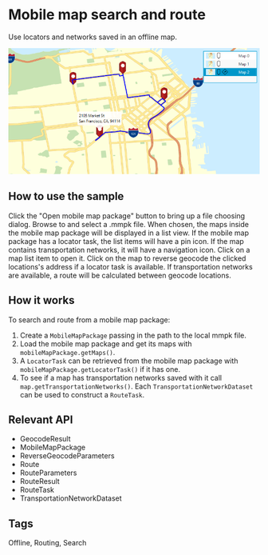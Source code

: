 # Mobile map search and route

Use locators and networks saved in an offline map.

![Image of mobile map search and route](MobileMapSearchAndRoute.png)

## How to use the sample

Click the "Open mobile map package" button to bring up a file choosing dialog. Browse to and select a .mmpk file. When chosen, the maps inside the mobile map package will be displayed in a list view. If the mobile map package has a locator task, the list items will have a pin icon. If the map contains transportation networks, it will have a navigation icon. Click on a map list item to open it. Click on the map to reverse geocode the clicked locations's address if a locator task is available. If transportation networks are available, a route will be calculated between geocode locations.

## How it works

To search and route from a mobile map package:

1. Create a `MobileMapPackage` passing in the path to the local mmpk file.
2. Load the mobile map package and get its maps with `mobileMapPackage.getMaps()`.
3. A `LocatorTask` can be retrieved from the mobile map package with `mobileMapPackage.getLocatorTask()` if it has one.
4. To see if a map has transportation networks saved with it call `map.getTransportationNetworks()`. Each `TransportationNetworkDataset` can be used to construct a `RouteTask`.

## Relevant API

* GeocodeResult
* MobileMapPackage
* ReverseGeocodeParameters
* Route
* RouteParameters
* RouteResult
* RouteTask
* TransportationNetworkDataset

## Tags

Offline, Routing, Search
